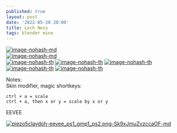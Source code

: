 ```yaml
---
published: true
layout: post
date: '2022-05-20 20:00'
title: Loch Ness
tags: blender mine 
---
```

[![image-nohash-md](https://i.imgur.com/ZjdQfnjl.png)](https://i.imgur.com/ZjdQfnj.png)  
[![image-nohash-md](https://i.imgur.com/BRwCUYyl.png)](https://i.imgur.com/BRwCUYy.png)  
[![image-nohash-th](https://i.imgur.com/V4YJjCpb.png)](https://i.imgur.com/V4YJjCp.png) [![image-nohash-th](https://i.imgur.com/BX1JBFHb.png)](https://i.imgur.com/BX1JBFH.png) [![image-nohash-th](https://i.imgur.com/8ZKx6DRb.png)](https://i.imgur.com/8ZKx6DR.png) [![image-nohash-th](https://i.imgur.com/9ASsZLTb.png)](https://i.imgur.com/9ASsZLT.png) [![image-nohash-th](https://i.imgur.com/pldXuoob.png)](https://i.imgur.com/pldXuoo.png)

Notes:  
Skin modifier, magic shortkeys:  

    ctrl + a = scale
    ctrl + a, then x or y = scale by x or y

EEVEE  

[![piezo5claydoh-eevee_ps1_gmp1_ps2.png-Sk9xJmuZvzccaOF-md](https://i.imgur.com/eO7xSkTl.png)](https://i.imgur.com/eO7xSkT.png)
